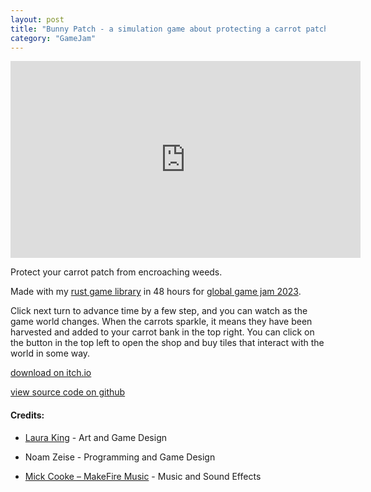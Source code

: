 ```yaml
---
layout: post
title: "Bunny Patch - a simulation game about protecting a carrot patch"
category: "GameJam"
---
```


<iframe width="560" height="315" src="https://www.youtube.com/embed/fmegaXGNcH4" title="YouTube video player" frameborder="0" allow="accelerometer; autoplay; clipboard-write; encrypted-media; gyroscope; picture-in-picture; web-share" allowfullscreen></iframe>

Protect your carrot patch from encroaching weeds.

Made with my [rust game library](https://github.com/NoamZeise/sdl2-rs-game-template) in 48 hours for [global game jam 2023](https://globalgamejam.org/2023/games/bunnypatch-0).

Click next turn to advance time by a few step, and you can watch as the game world changes. When the carrots sparkle, it means they have been harvested and added to your carrot bank in the top right. You can click on the button in the top left to open the shop and buy tiles that interact with the world in some way.


[download on itch.io](https://noamzeise.itch.io/bunnypatch)

[view source code on github](https://github.com/NoamZeise/BunnyPatch)

#### Credits:
* [Laura King](https://gerbzies.itch.io/) - Art and Game Design

* Noam Zeise - Programming and Game Design

* [Mick Cooke – MakeFire Music](https://youtube.com/channel/UCs75GjfGdtTS-CekMJOGICA) - Music and Sound Effects  
